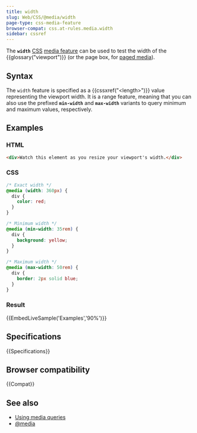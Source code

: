 ```yaml
---
title: width
slug: Web/CSS/@media/width
page-type: css-media-feature
browser-compat: css.at-rules.media.width
sidebar: cssref
---
```



The **`width`** [CSS](/en-US/docs/Web/CSS) [media feature](/en-US/docs/Web/CSS/@media#media_features) can be used to test the width of the {{glossary("viewport")}} (or the page box, for [paged media](/en-US/docs/Web/CSS/CSS_paged_media)).

## Syntax

The `width` feature is specified as a {{cssxref("&lt;length&gt;")}} value representing the viewport width. It is a range feature, meaning that you can also use the prefixed **`min-width`** and **`max-width`** variants to query minimum and maximum values, respectively.

## Examples

### HTML

```html
<div>Watch this element as you resize your viewport's width.</div>
```

### CSS

```css
/* Exact width */
@media (width: 360px) {
  div {
    color: red;
  }
}

/* Minimum width */
@media (min-width: 35rem) {
  div {
    background: yellow;
  }
}

/* Maximum width */
@media (max-width: 50rem) {
  div {
    border: 2px solid blue;
  }
}
```

### Result

{{EmbedLiveSample('Examples','90%')}}

## Specifications

{{Specifications}}

## Browser compatibility

{{Compat}}

## See also

- [Using media queries](/en-US/docs/Web/CSS/CSS_media_queries/Using_media_queries)
- [@media](/en-US/docs/Web/CSS/@media)
